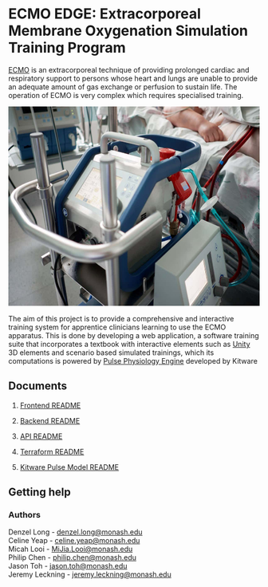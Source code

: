 # ECMO EDGE: Extracorporeal Membrane Oxygenation Simulation Training Program

[ECMO](https://www.svhlunghealth.com.au/procedures/procedures-treatments/ecmo-extracorporeal-membrane-oxygenation) is an extracorporeal technique of providing prolonged cardiac and respiratory support to persons whose heart and lungs are unable to provide an adequate amount of gas exchange or perfusion to sustain life.
The operation of ECMO is very complex which requires specialised training.

<img src="ecmo/src/shared/assets/ecmo_machine.jpg"
     alt="Ecmo machine"
     style="width: 600px; height: 400px;" />

The aim of this project is to provide a comprehensive and interactive training system for apprentice clinicians learning to use the ECMO apparatus.
This is done by developing a web application, a software training suite that incorporates a textbook with interactive elements such as [Unity](https://unity.com/) 3D elements and scenario based simulated trainings, which its computations is powered by [Pulse Physiology Engine](https://pulse.kitware.com/) developed by Kitware

## Documents

1. [Frontend README](ecmo/README.md)

2. [Backend README](ecmo_backend/README.md)

3. [API README](terraform/infrastructure/ecmo_rest_api/README.md)

4. [Terraform README](terraform/README.md)

5. [Kitware Pulse Model README](cpp/README.md)

## Getting help

### Authors

Denzel Long - <denzel.long@monash.edu> <br />
Celine Yeap - <celine.yeap@monash.edu> <br />
Micah Looi - <MiJia.Looi@monash.edu> <br />
Philip Chen - <philip.chen@monash.edu> <br />
Jason Toh - <jason.toh@monash.edu> <br />
Jeremy Leckning - <jeremy.leckning@monash.edu>

